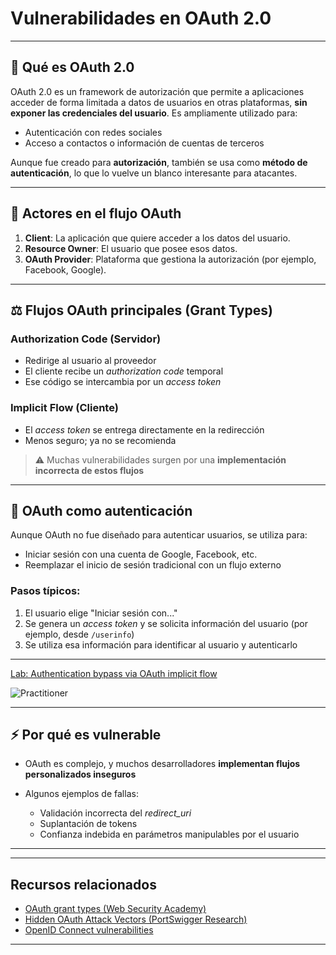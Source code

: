 # Vulnerabilidades en OAuth 2.0

---

## 🔐 Qué es OAuth 2.0

OAuth 2.0 es un framework de autorización que permite a aplicaciones acceder de forma limitada a datos de usuarios en otras plataformas, **sin exponer las credenciales del usuario**. Es ampliamente utilizado para:

* Autenticación con redes sociales
* Acceso a contactos o información de cuentas de terceros

Aunque fue creado para **autorización**, también se usa como **método de autenticación**, lo que lo vuelve un blanco interesante para atacantes.

---

## 🤷 Actores en el flujo OAuth

1. **Client**: La aplicación que quiere acceder a los datos del usuario.
2. **Resource Owner**: El usuario que posee esos datos.
3. **OAuth Provider**: Plataforma que gestiona la autorización (por ejemplo, Facebook, Google).

---

## ⚖️ Flujos OAuth principales (Grant Types)

### Authorization Code (Servidor)

* Redirige al usuario al proveedor
* El cliente recibe un *authorization code* temporal
* Ese código se intercambia por un *access token*

### Implicit Flow (Cliente)

* El *access token* se entrega directamente en la redirección
* Menos seguro; ya no se recomienda

> ⚠️ Muchas vulnerabilidades surgen por una **implementación incorrecta de estos flujos**

---

## 🔑 OAuth como autenticación

Aunque OAuth no fue diseñado para autenticar usuarios, se utiliza para:

* Iniciar sesión con una cuenta de Google, Facebook, etc.
* Reemplazar el inicio de sesión tradicional con un flujo externo

### Pasos típicos:

1. El usuario elige "Iniciar sesión con..."
2. Se genera un *access token* y se solicita información del usuario (por ejemplo, desde `/userinfo`)
3. Se utiliza esa información para identificar al usuario y autenticarlo

---
[Lab: Authentication bypass via OAuth implicit flow](1_Authentication_bypass_via_OAuth_implicit_flow.md)  

![Practitioner](https://img.shields.io/badge/level-Apprentice-green) 

---

## ⚡️ Por qué es vulnerable

* OAuth es complejo, y muchos desarrolladores **implementan flujos personalizados inseguros**
* Algunos ejemplos de fallas:

  * Validación incorrecta del *redirect\_uri*
  * Suplantación de tokens
  * Confianza indebida en parámetros manipulables por el usuario

---

---

## Recursos relacionados

* [OAuth grant types (Web Security Academy)](https://portswigger.net/web-security/oauth/grant-types)
* [Hidden OAuth Attack Vectors (PortSwigger Research)](https://portswigger.net/research/hidden-oauth-attack-vectors)
* [OpenID Connect vulnerabilities](https://portswigger.net/web-security/oauth/openid#openid-connect-vulnerabilities)

---

